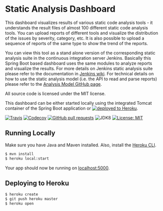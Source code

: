 # Static Analysis Dashboard

This dashboard visualizes results of various static code analysis tools - it understands the result
files of almost 100 different static code analysis tools. You can upload reports of different tools 
and visualize the distribution of the issues by severity, category, etc. It is also possible to upload
a sequence of reports of the same type to show the trend of the reports.

You can view this tool as a stand alone version of the corresponding static analysis suite in the
continuous integration server Jenkins. Basically this Spring Boot based dashboard uses the 
same modules to analyze reports and visualize the results. For more details on Jenkins static analysis 
suite please refer to the documentation in [Jenkins wiki](https://wiki.jenkins.io/x/CwDgAQ). For technical 
details on how to use the static analysis model (i.e. the API to read and parse reports) please refer to the
[Analysis Model GitHub page](https://github.com/jenkinsci/analysis-model).       
             
All source code is licensed under the MIT license.

This dashboard can be either started locally using the integrated Tomcat container of the Spring Boot application 
or [![deployed to Heroku](https://www.herokucdn.com/deploy/button.png)](https://heroku.com/deploy). 

[![Travis](https://img.shields.io/travis/uhafner/static-analysis-dashboard.svg)](https://travis-ci.org/uhafner/static-analysis-dashboard)
[![Codecov](https://img.shields.io/codecov/c/github/uhafner/static-analysis-dashboard.svg)](https://codecov.io/gh/uhafner/static-analysis-dashboard)
[![GitHub pull requests](https://img.shields.io/github/issues-pr/uhafner/static-analysis-dashboard.svg)](https://github.com/uhafner/static-analysis-dashboard/pulls)
![JDK8](https://img.shields.io/badge/jdk-8-yellow.svg)
[![License: MIT](https://img.shields.io/badge/license-MIT-yellow.svg)](https://opensource.org/licenses/MIT)

## Running Locally

Make sure you have Java and Maven installed.  Also, install the [Heroku CLI](https://cli.heroku.com/).

```sh
$ mvn install
$ heroku local:start
```

Your app should now be running on [localhost:5000](http://localhost:5000/).

## Deploying to Heroku

```sh
$ heroku create
$ git push heroku master
$ heroku open
```

